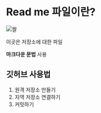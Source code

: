 # Read me 파일이란?

![짤](https://mblogthumb-phinf.pstatic.net/MjAyMTA5MDNfMTgw/MDAxNjMwNjMzMjczODk3.AxXuH23jRry1-u_GG0BoIs34Rd1CXkMU5vfBq8iZeZkg.gs4K_PXSz7-Qk2yiN5rEIgFz4NxVI7f7nX0Uhu8zpsog.JPEG.nariworld26/IMG_7211.JPG?type=w800)

이곳은 저장소에 대한 파일

**마크다운 문법** 사용

## 깃허브 사용법
1. 원격 저장소 만들기
2. 지역 저장소 연결하기
3. 커밋하기
